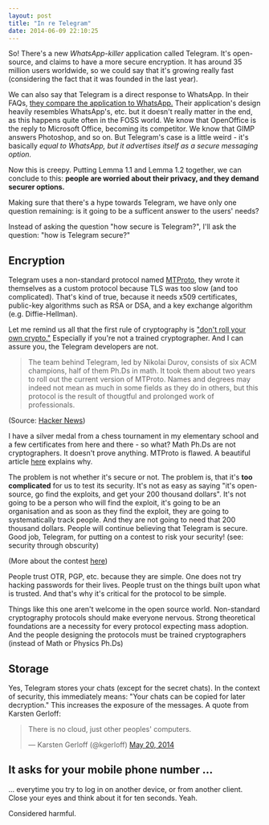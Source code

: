 ```yaml
---
layout: post
title: "In re Telegram"
date: 2014-06-09 22:10:25
---
```


So! There's a new *WhatsApp-killer* application called Telegram. It's open-source, and claims to have a more secure encryption. It has around 35 million users worldwide, so we could say that it's growing really fast (considering the fact that it was founded in the last year).

We can also say that Telegram is a direct response to WhatsApp. In their FAQs, [they compare the application to WhatsApp.][comparision] Their application's design heavily resembles WhatsApp's, etc. but it doesn't really matter in the end, as this happens quite often in the FOSS world. We know that OpenOffice is the reply to Microsoft Office, becoming its competitor. We know that GIMP answers Photoshop, and so on. But Telegram's case is a little weird - it's basically *equal to WhatsApp, but it advertises itself as a secure messaging option.*

Now this is creepy. Putting Lemma 1.1 and Lemma 1.2 together, we can conclude to this: **people are worried about their privacy, and they demand securer options.**

Making sure that there's a hype towards Telegram, we have only one question remaining: is it going to be a sufficent answer to the users' needs?

Instead of asking the question "how secure is Telegram?", I'll ask the question: "how is Telegram secure?"

## Encryption

Telegram uses a non-standard protocol named [MTProto][mtproto], they wrote it themselves as a custom protocol because TLS was too slow (and too complicated). That's kind of true, because it needs x509 certificates, public-key algorithms such as RSA or DSA, and a key exchange algorithm (e.g. Diffie-Hellman).

Let me remind us all that the first rule of cryptography is ["don't roll your own crypto."][dave] Especially if you're not a trained cryptographer. And I can assure you, the Telegram developers are not.

>The team behind Telegram, led by Nikolai Durov, consists of six ACM champions, half of them Ph.Ds in math. It took them about two years to roll out the current version of MTProto. Names and degrees may indeed not mean as much in some fields as they do in others, but this protocol is the result of thougtful and prolonged work of professionals.

(Source: [Hacker News][hn])

I have a silver medal from a chess tournament in my elementary school and a few certificates from here and there - so what? Math Ph.Ds are not cryptographers. It doesn't prove anything. MTProto is flawed. A beautiful article [here][against] explains why.

The problem is not whether it's secure or not. The problem is, that it's **too complicated** for us to test its security. It's not as easy as saying "it's open-source, go find the exploits, and get your 200 thousand dollars". It's not going to be a person who will find the exploit, it's going to be an organisation and as soon as they find the exploit, they are going to systematically track people. And they are not going to need that 200 thousand dollars. People will continue believing that Telegram is secure. Good job, Telegram, for putting on a contest to risk your security! (see: security through obscurity)

(More about the contest [here][thoughtcrime])

People trust OTR, PGP, etc. because they are simple. One does not try hacking passwords for their lives. People trust on the things built upon what is trusted. And that's why it's critical for the protocol to be simple.

Things like this one aren't welcome in the open source world. Non-standard cryptography protocols should make everyone nervous. Strong theoretical foundations are a necessity for every protocol expecting mass adoption. And the people designing the protocols must be trained cryptographers (instead of Math or Physics Ph.Ds)

## Storage

Yes, Telegram stores your chats (except for the secret chats). In the context of security, this immediately means: "Your chats can be copied for later decryption." This increases the exposure of the messages. A quote from Karsten Gerloff:

<blockquote class="twitter-tweet" lang="en"><p>There is no cloud, just other peoples&#39; computers.</p>&mdash; Karsten Gerloff (@kgerloff) <a href="https://twitter.com/kgerloff/statuses/468674560813203456">May 20, 2014</a></blockquote>
<script async src="//platform.twitter.com/widgets.js" charset="utf-8"></script>

## It asks for your mobile phone number ...

... everytime you try to log in on another device, or from another client. Close your eyes and think about it for ten seconds. Yeah.

Considered harmful.

[comparision]: https://telegram.org/faq#q-how-is-telegram-different-from-whatsapp
[mtproto]: https://core.telegram.org/mtproto
[dave]: http://security.stackexchange.com/questions/25585/is-my-developers-home-brew-password-security-right-or-wrong-and-why
[hn]: https://news.ycombinator.com/item?id=6916860
[against]: http://unhandledexpression.com/2013/12/17/telegram-stand-back-we-know-maths/
[thoughtcrime]: http://thoughtcrime.org/blog/telegram-crypto-challenge/
